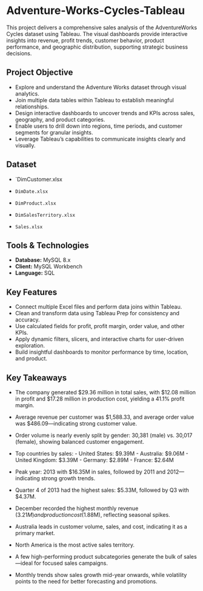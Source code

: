 # Adventure-Works-Cycles-Tableau

This project delivers a comprehensive sales analysis of the AdventureWorks Cycles dataset using Tableau. The visual dashboards provide interactive insights into revenue, profit trends, customer behavior, product performance, and geographic distribution, supporting strategic business decisions.

## Project Objective

- Explore and understand the Adventure Works dataset through visual analytics.
- Join multiple data tables within Tableau to establish meaningful relationships.
- Design interactive dashboards to uncover trends and KPIs across sales, geography, and product categories.
- Enable users to drill down into regions, time periods, and customer segments for granular insights.
- Leverage Tableau’s capabilities to communicate insights clearly and visually.

## Dataset

- `DimCustomer.xlsx

- `DimDate.xlsx`

- `DimProduct.xlsx`

- `DimSalesTerritory.xlsx`

- `Sales.xlsx`

## Tools & Technologies

- **Database:** MySQL 8.x  
- **Client:** MySQL Workbench 
- **Language:** SQL

## Key Features
 
- Connect multiple Excel files and perform data joins within Tableau.
- Clean and transform data using Tableau Prep for consistency and accuracy.
- Use calculated fields for profit, profit margin, order value, and other KPIs.
- Apply dynamic filters, slicers, and interactive charts for user-driven exploration.
- Build insightful dashboards to monitor performance by time, location, and product.

## Key Takeaways

- The company generated $29.36 million in total sales, with $12.08 million in profit and $17.28 million in production cost, yielding a 41.1% profit margin.
- Average revenue per customer was $1,588.33, and average order value was $486.09—indicating strong customer value.
- Order volume is nearly evenly split by gender: 30,381 (male) vs. 30,017 (female), showing balanced customer engagement.
- Top countries by sales:
      - United States: $9.39M
      - Australia: $9.06M
      - United Kingdom: $3.39M
      - Germany: $2.89M
      - France: $2.64M

- Peak year: 2013 with $16.35M in sales, followed by 2011 and 2012—indicating strong growth trends.
- Quarter 4 of 2013 had the highest sales: $5.33M, followed by Q3 with $4.37M.
- December recorded the highest monthly revenue ($3.21M) and production cost ($1.88M), reflecting seasonal spikes.
- Australia leads in customer volume, sales, and cost, indicating it as a primary market.
- North America is the most active sales territory.
- A few high-performing product subcategories generate the bulk of sales—ideal for focused sales campaigns.
- Monthly trends show sales growth mid-year onwards, while volatility points to the need for better forecasting and promotions.
